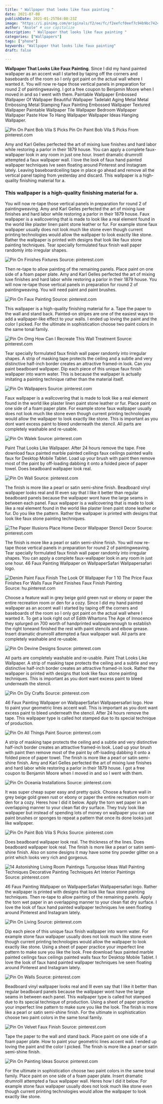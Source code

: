 ```yaml
---
title: " Wallpaper that looks like faux painting "
date: 2021-07-08
publishDate: 2021-01-25T04:08:23Z
image: "https://i.pinimg.com/originals/f2/ee/fc/f2eefcf0eef7c94b9bc74249fa598003.jpg"
author: "Asole" # use capitalize
description: " Wallpaper that looks like faux painting "
categories: ["Wallpapers"]
tags: ["phone"]
keywords: "Wallpaper that looks like faux painting"
draft: false

---
```



**Wallpaper That Looks Like Faux Painting**. Since I did my hand painted wallpaper as an accent wall I started by taping off the corners and baseboards of the room so I only got paint on the actual wall where I wanted it. You will now re-tape those vertical panels in preparation for round 2 of paintingweaving. I got a free coupon to Benjamin Moore when I moved in and so I went with them. Paintable Wallpaper Embossed Wallpaper Of Wallpaper Beautiful Wallpaper Tadelakt Aging Metal Metal Embossing Metal Stamping Faux Painting Embossed Wallpaper Textured Wallpaper Paintable Wallpaper Tile Wallpaper Bedroom Wallpaper Wallpaper Paste How To Hang Wallpaper Wallpaper Ideas Hanging Wallpaper.

![Pin On Paint Bob Vila S Picks](https://i.pinimg.com/736x/15/aa/f6/15aaf64dcb755a581306ef7dd92a4f2b.jpg "Pin On Paint Bob Vila S Picks")
Pin On Paint Bob Vila S Picks From pinterest.com


Amy and Karl Gelles perfected the art of mixing luxe finishes and hard labor while restoring a parlor in their 1879 house. You can apply a complete faux-wallpaper look in any room in just one hour. Insert dramatic drumrollI attempted a faux wallpaper wall. I love the look of faux hand painted wallpaper techniques Ive seen floating around Pinterest and Instagram lately. Leaving baseboardceiling tape in place go ahead and remove all the vertical panel taping from yesterday and discard. This wallpaper is a high-quality finishing material for a.

### This wallpaper is a high-quality finishing material for a.

You will now re-tape those vertical panels in preparation for round 2 of paintingweaving. Amy and Karl Gelles perfected the art of mixing luxe finishes and hard labor while restoring a parlor in their 1879 house. Faux wallpaper is a wallcovering that is made to look like a real element found in the world like plaster linen paint stone leather or fur. For example stone faux wallpaper usually does not look much like stone even though current printing technologies would allow the wallpaper to look exactly like stone. Rather the wallpaper is printed with designs that look like faux stone painting techniques. Tear specially formulated faux finish wall paper randomly into irregular shapes.


![Pin On Finishes Fixtures](https://i.pinimg.com/600x315/1c/16/6c/1c166c1530463a6574411c6928a571f8.jpg "Pin On Finishes Fixtures")
Source: pinterest.com

Then re-tape to allow painting of the remaining panels. Place paint on one side of a foam paper plate. Amy and Karl Gelles perfected the art of mixing luxe finishes and hard labor while restoring a parlor in their 1879 house. You will now re-tape those vertical panels in preparation for round 2 of paintingweaving. You will need paint and paint brushes.

![Pin On Faux Painting](https://i.pinimg.com/originals/8c/96/90/8c96905b9bb183cf056525ee1d3b5f3d.jpg "Pin On Faux Painting")
Source: pinterest.com

This wallpaper is a high-quality finishing material for a. Tape the paper to the wall and stand back. Painted-on stripes are one of the easiest ways to add a wallpaper-like effect to your walls. I ended up loving the paint and the color I picked. For the ultimate in sophistication choose two paint colors in the same tonal family.

![Pin On Omg How Can I Recreate This Wall Treatment](https://i.pinimg.com/originals/76/4c/37/764c3711559248fc64d566478393f0e7.jpg "Pin On Omg How Can I Recreate This Wall Treatment")
Source: pinterest.com

Tear specially formulated faux finish wall paper randomly into irregular shapes. A strip of masking tape protects the ceiling and a subtle and very distinctive half-inch border creates an attractive framed-in look. Can you paint beadboard wallpaper. Dip each piece of this unique faux finish wallpaper into warm water. This is because the wallpaper is actually imitating a painting technique rather than the material itself.

![Pin On Wallpapers](https://i.pinimg.com/originals/45/1b/fa/451bfab1d1c3f2943bd86b60c881eea6.jpg "Pin On Wallpapers")
Source: pinterest.com

Faux wallpaper is a wallcovering that is made to look like a real element found in the world like plaster linen paint stone leather or fur. Place paint on one side of a foam paper plate. For example stone faux wallpaper usually does not look much like stone even though current printing technologies would allow the wallpaper to look exactly like stone. This is important as you dont want excess paint to bleed underneath the stencil. All parts are completely washable and re-usable.

![Pin On Walek](https://i.pinimg.com/originals/b8/fa/19/b8fa19cc663dd8dbdadb5d35eb5a246b.jpg "Pin On Walek")
Source: pinterest.com

Paint That Looks Like Wallpaper. After 24 hours remove the tape. Free download faux painted marble painted ceilings faux ceilings painted walls faux for Desktop Mobile Tablet. Load up your brush with paint then remove most of the paint by off-loading dabbing it onto a folded piece of paper towel. Does beadboard wallpaper look real.

![Pin On Wall](https://i.pinimg.com/originals/40/1e/36/401e36b2c000696f843b542058451b51.jpg "Pin On Wall")
Source: pinterest.com

The finish is more like a pearl or satin semi-shine finish. Beadboard vinyl wallpaper looks real and Ill even say that I like it better than regular beadboard panels because the wallpaper wont have the large seams in between each panel. Faux wallpaper is a wallcovering that is made to look like a real element found in the world like plaster linen paint stone leather or fur. Do you like the pattern. Rather the wallpaper is printed with designs that look like faux stone painting techniques.

![The Paper Illusions Place Home Decor Wallpaper Stencil Decor](https://i.pinimg.com/originals/ca/ab/61/caab61008c3851dc44fa2fb776e63fdf.jpg "The Paper Illusions Place Home Decor Wallpaper Stencil Decor")
Source: pinterest.com

The finish is more like a pearl or satin semi-shine finish. You will now re-tape those vertical panels in preparation for round 2 of paintingweaving. Tear specially formulated faux finish wall paper randomly into irregular shapes. You can apply a complete faux-wallpaper look in any room in just one hour. 46 Faux Painting Wallpaper on WallpaperSafari Wallpapersafari logo.

![Denim Paint Faux Finish The Look Of Wallpaper For 1 10 The Price Faux Finishes For Walls Faux Paint Finishes Faux Finish Painting](https://i.pinimg.com/originals/00/19/8f/00198fccd101f8f021e1eacfe2d56f71.jpg "Denim Paint Faux Finish The Look Of Wallpaper For 1 10 The Price Faux Finishes For Walls Faux Paint Finishes Faux Finish Painting")
Source: hu.pinterest.com

Choose a feature wall in grey beige gold green rust or ebony or paper the entire recreation room or den for a cozy. Since I did my hand painted wallpaper as an accent wall I started by taping off the corners and baseboards of the room so I only got paint on the actual wall where I wanted it. To get a look right out of Edith Whartons The Age of Innocence they splurged on 700 worth of handprinted wallpaperenough to establish the right toneand finished the rest with paint stencils and elbow grease. Insert dramatic drumrollI attempted a faux wallpaper wall. All parts are completely washable and re-usable.

![Pin On Devine Designs](https://i.pinimg.com/originals/ea/05/93/ea05937a3212cbe20df10489ed65f224.jpg "Pin On Devine Designs")
Source: pinterest.com

All parts are completely washable and re-usable. Paint That Looks Like Wallpaper. A strip of masking tape protects the ceiling and a subtle and very distinctive half-inch border creates an attractive framed-in look. Rather the wallpaper is printed with designs that look like faux stone painting techniques. This is important as you dont want excess paint to bleed underneath the stencil.

![Pin On Diy Crafts](https://i.pinimg.com/originals/9f/82/f9/9f82f917be85356f5c72aaf07bdc235f.png "Pin On Diy Crafts")
Source: pinterest.com

46 Faux Painting Wallpaper on WallpaperSafari Wallpapersafari logo. How to paint your geometric lines accent wall. This is important as you dont want excess paint to bleed underneath the stencil. After 24 hours remove the tape. This wallpaper type is called hot stamped due to its special technique of production.

![Pin On All Things Paint](https://i.pinimg.com/originals/af/58/41/af5841fc236f71cc7579e4fb8d7f5cf0.jpg "Pin On All Things Paint")
Source: pinterest.com

A strip of masking tape protects the ceiling and a subtle and very distinctive half-inch border creates an attractive framed-in look. Load up your brush with paint then remove most of the paint by off-loading dabbing it onto a folded piece of paper towel. The finish is more like a pearl or satin semi-shine finish. Amy and Karl Gelles perfected the art of mixing luxe finishes and hard labor while restoring a parlor in their 1879 house. I got a free coupon to Benjamin Moore when I moved in and so I went with them.

![Pin On Oceania Installations](https://i.pinimg.com/originals/cc/9a/d8/cc9ad8e909d3edf095f3ebffe5b43622.jpg "Pin On Oceania Installations")
Source: pinterest.com

It was super cheap super easy and pretty quick. Choose a feature wall in grey beige gold green rust or ebony or paper the entire recreation room or den for a cozy. Heres how I did it below. Apply the torn wet paper in an overlapping manner to your clean flat dry surface. They truly look like wallpaper but instead of spending lots of money on wallpaper you can use paint brushes or sponges to repeat a pattern that once its done looks just like wallpaper.

![Pin On Paint Bob Vila S Picks](https://i.pinimg.com/736x/15/aa/f6/15aaf64dcb755a581306ef7dd92a4f2b.jpg "Pin On Paint Bob Vila S Picks")
Source: pinterest.com

Does beadboard wallpaper look real. The thickness of the lines. Does beadboard wallpaper look real. The finish is more like a pearl or satin semi-shine finish. Also on some designs it may have some tiny powder glitter on a print which looks very rich and gorgeous.

![14 Astonishing Living Room Paintings Turquoise Ideas Wall Painting Techniques Decorative Painting Techniques Art Interior Paintings](https://i.pinimg.com/736x/2e/66/26/2e66262819b3f33aaf9e8e8d669bbee1.jpg "14 Astonishing Living Room Paintings Turquoise Ideas Wall Painting Techniques Decorative Painting Techniques Art Interior Paintings")
Source: pinterest.com

46 Faux Painting Wallpaper on WallpaperSafari Wallpapersafari logo. Rather the wallpaper is printed with designs that look like faux stone painting techniques. Then re-tape to allow painting of the remaining panels. Apply the torn wet paper in an overlapping manner to your clean flat dry surface. I love the look of faux hand painted wallpaper techniques Ive seen floating around Pinterest and Instagram lately.

![Pin On Living](https://i.pinimg.com/736x/cc/9c/10/cc9c108cb762cf1998afda62e7778803.jpg "Pin On Living")
Source: pinterest.com

Dip each piece of this unique faux finish wallpaper into warm water. For example stone faux wallpaper usually does not look much like stone even though current printing technologies would allow the wallpaper to look exactly like stone. Using a sheet of paper practice your imperfect line pattern to make sure you like the look. Free download faux painted marble painted ceilings faux ceilings painted walls faux for Desktop Mobile Tablet. I love the look of faux hand painted wallpaper techniques Ive seen floating around Pinterest and Instagram lately.

![Pin On Walls](https://i.pinimg.com/736x/ee/0d/f1/ee0df17430726c733a805dbfd83c953f.jpg "Pin On Walls")
Source: pinterest.com

Beadboard vinyl wallpaper looks real and Ill even say that I like it better than regular beadboard panels because the wallpaper wont have the large seams in between each panel. This wallpaper type is called hot stamped due to its special technique of production. Using a sheet of paper practice your imperfect line pattern to make sure you like the look. The finish is more like a pearl or satin semi-shine finish. For the ultimate in sophistication choose two paint colors in the same tonal family.

![Pin On Velvet Faux Finish](https://i.pinimg.com/originals/ae/b4/eb/aeb4eb70ac6878630ad3890dab1ec7b5.jpg "Pin On Velvet Faux Finish")
Source: pinterest.com

Tape the paper to the wall and stand back. Place paint on one side of a foam paper plate. How to paint your geometric lines accent wall. I ended up loving the paint and the color I picked. The finish is more like a pearl or satin semi-shine finish.

![Pin On Painting Ideas](https://i.pinimg.com/originals/f2/ee/fc/f2eefcf0eef7c94b9bc74249fa598003.jpg "Pin On Painting Ideas")
Source: pinterest.com

For the ultimate in sophistication choose two paint colors in the same tonal family. Place paint on one side of a foam paper plate. Insert dramatic drumrollI attempted a faux wallpaper wall. Heres how I did it below. For example stone faux wallpaper usually does not look much like stone even though current printing technologies would allow the wallpaper to look exactly like stone.

